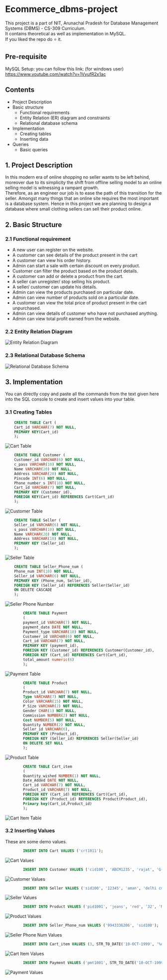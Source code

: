 # Ecommerce_dbms-project
This project is a part of NIT, Arunachal Pradesh for Database Management Systems (DBMS) - CS-309 Curriculum.<br>
It contains theoretical as well as implementation in MySQL.<br>
If you liked the repo do :star: it. 

## Pre-requisite

MySQL Setup: you can follow this link: (for windows user) https://www.youtube.com/watch?v=1VyufR2x1ac

## Contents

- Project Description
- Basic structure
  - Functional requirements
  - Entity Relation (ER) diagram and constraints
  - Relational database schema
- Implementation
  - Creating tables
  - Inserting data
- Queries
  - Basic queries
 
## 1. Project Description

In this modern era of online shopping no seller wants to be left behind, moreover due to its simplicity the shift from offline selling model to an online selling model is witnessing a rampant growth.<br>
Therefore, as an engineer our job is to ease the path of this transition for the seller.
Amongst many things that an online site requires the most important is a database system. Hence in this project we are planning to design a database where small clothing sellers can sell their product online.

## 2. Basic Structure

### 2.1 Functional requirement

- A new user can register on the website.
- A customer can see details of the product present in the cart
- A customer can view his order history.
- Admin can start a sale with certain discount on every product.
- Customer can filter the product based on the product details.
- A customer can add or delete a product from the cart.
- A seller can unregister/ stop selling his product.
- A seller/ customer can update his details.
- Admin can view the products purchased on particular date.
- Admin can view number of products sold on a particular date.
- A customer can view the total price of product present in the cart unpurchased.
- Admin can view details of customer who have not purchased anything.
- Admin can view total profit earned from the website.

### 2.2 Entity Relation Diagram
![Entity Relation Diagram](https://github.com/smrutee20/Ecommerce_dbms-project/blob/main/er_diagram.png)


### 2.3 Relational Database Schema
![Relational Database Schema](https://github.com/smrutee20/Ecommerce_dbms-project/blob/main/Relational%20Database%20Schema.png)


## 3. Implementation

You can directly copy and paste all the commands from the text given here into the SQL console to create and insert values into your table.

### 3.1 Creating Tables

```sql
    CREATE TABLE Cart (
    Cart_id VARCHAR(7) NOT NULL,
    PRIMARY KEY(Cart_id)
    );
```
![Cart Table](https://github.com/smrutee20/Ecommerce_dbms-project/blob/main/Cart%20Description.jpg)

```sql
    CREATE TABLE Customer (
    Customer_id VARCHAR(6) NOT NULL,
    c_pass VARCHAR(10) NOT NULL,
    Name VARCHAR(20) NOT NULL,
    Address VARCHAR(20) NOT NULL,
    Pincode INT(6) NOT NULL,
    Phone_number_s INT(10) NOT NULL,
    Cart_id VARCHAR(7) NOT NULL,
    PRIMARY KEY (Customer_id),
    FOREIGN KEY(Cart_id) REFERENCES Cart(Cart_id)
    );
```
![Customer Table](https://github.com/smrutee20/Ecommerce_dbms-project/blob/main/Customer%20table%20description.jpg)

```sql
    CREATE TABLE Seller (
    Seller_id VARCHAR(6) NOT NULL,
    s_pass VARCHAR(10) NOT NULL,
    Name VARCHAR(20) NOT NULL,
    Address VARCHAR(10) NOT NULL,
    PRIMARY KEY (Seller_id)
    );
```
![Seller Table](https://github.com/smrutee20/Ecommerce_dbms-project/blob/main/Seller%20Table%20description.jpg)

```sql
    CREATE TABLE Seller_Phone_num (
    Phone_num INT(10) NOT NULL,
    Seller_id VARCHAR(6) NOT NULL,
    PRIMARY KEY (Phone_num, Seller_id),
    FOREIGN KEY (Seller_id) REFERENCES Seller(Seller_id)
    ON DELETE CASCADE
    );
```
![Seller Phone Number](https://github.com/smrutee20/Ecommerce_dbms-project/blob/main/Seller%20Phone%20number%20table%20description.jpg)

```sql
        CREATE TABLE Payment
        (
        payment_id VARCHAR(7) NOT NULL,
        payment_date DATE NOT NULL,
        Payment_type VARCHAR(10) NOT NULL,
        Customer_id VARCHAR(6) NOT NULL,
        Cart_id VARCHAR(7) NOT NULL,
        PRIMARY KEY (payment_id),
        FOREIGN KEY (Customer_id) REFERENCES Customer(Customer_id),
        FOREIGN KEY (Cart_id) REFERENCES Cart(Cart_id),
        total_amount numeric(6)
        );
```
![Payment Table](https://github.com/smrutee20/Ecommerce_dbms-project/blob/main/Payment%20table%20description.jpg)

```sql
        CREATE TABLE Product
        (
        Product_id VARCHAR(7) NOT NULL,
        Type VARCHAR(7) NOT NULL,
        Color VARCHAR(15) NOT NULL,
        P_Size VARCHAR(2) NOT NULL,
        Gender CHAR(1) NOT NULL,
        Commission NUMBER(2) NOT NULL,
        Cost NUMBER(5) NOT NULL,
        Quantity NUMBER(2) NOT NULL,
        Seller_id VARCHAR(6),
        PRIMARY KEY (Product_id),
        FOREIGN KEY (Seller_id) REFERENCES Seller(Seller_id)
        ON DELETE SET NULL
        );
```
![Product Table](https://github.com/smrutee20/Ecommerce_dbms-project/blob/main/Product%20table%20description.jpg)

```sql
        CREATE TABLE Cart_item
        (
        Quantity_wished NUMBER(1) NOT NULL,
        Date_Added DATE NOT NULL,
        Cart_id VARCHAR(7) NOT NULL,
        Product_id VARCHAR(7) NOT NULL,
        FOREIGN KEY (Cart_id) REFERENCES Cart(Cart_id),
        FOREIGN KEY (Product_id) REFERENCES Product(Product_id),
        Primary key(Cart_id,Product_id)
        );
```
![Cart Item Table](https://github.com/smrutee20/Ecommerce_dbms-project/blob/main/Cart%20Item%20description.jpg)

### 3.2 Inserting Values

These are some demo values.

```sql
        INSERT INTO Cart VALUES ('crt1011');
```
![Cart Values](https://github.com/smrutee20/Ecommerce_dbms-project/blob/main/Cart_Values.jpg)

```sql
        INSERT INTO Customer VALUES ('cid100', 'ABCM1235', 'rajat', 'G-453', '632014', 9893135876, 'crt1011');
```
![Customer Values](https://github.com/smrutee20/Ecommerce_dbms-project/blob/main/Customer%20Values.jpg)

```sql
        INSERT INTO Seller VALUES ('sid100', '12345', 'aman', 'delhi cmc');
```
![Seller Values](https://github.com/smrutee20/Ecommerce_dbms-project/blob/main/Seller%20Values.jpg)

```sql
        INSERT INTO Product VALUES ('pid1001', 'jeans', 'red', '32', 'M', 10, 10005, 20, 'sid100');
```
![Product Values](https://github.com/smrutee20/Ecommerce_dbms-project/blob/main/Product%20Values.jpg)

```sql
        INSERT INTO Seller_Phone_num VALUES ('9943336206', 'sid100');
```
![Seller Phone Num Values](https://github.com/smrutee20/Ecommerce_dbms-project/blob/main/Seller%20Phone%20Number%20Values.jpg)

```sql
        INSERT INTO Cart_item VALUES (3, STR_TO_DATE('10-OCT-1999', '%d-%b-%Y'), 'crt1011', 'pid1001');
```
![Cart Item Values](https://github.com/smrutee20/Ecommerce_dbms-project/blob/main/Cart%20Item%20Values.jpg)

```sql
        INSERT INTO Payment VALUES ('pmt1001', STR_TO_DATE('10-OCT-1999', '%d-%b-%Y'), 'online', 'cid100', 'crt1011', NULL);
```
![Payment Values](https://github.com/smrutee20/Ecommerce_dbms-project/blob/main/Payment%20Values.jpg)
